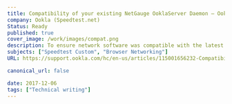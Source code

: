 ```yaml
---
title: Compatibility of your existing NetGauge OoklaServer Daemon – Ookla Speedtest Custom
company: Ookla (Speedtest.net)
Status: Ready
published: true
cover_image: /work/images/compat.png
description: To ensure network software was compatible with the latest JavaScript client technology, Ookla's database of licensed vendors needed to update the server-side component hosted in their network. Since it was not always possible to remotely verify each instance due to vendor side networking security limitations, we provided a tutorial to help manually check the version on the server.
subjects: ["Speedtest Custom", "Browser Networking"]
URL: https://support.ookla.com/hc/en-us/articles/115001656232-Compatibility-of-your-existing-NetGauge-OoklaServer-Daemon

canonical_url: false

date: 2017-12-06
tags: ["Technical writing"]
---
```


